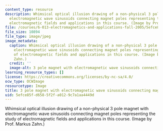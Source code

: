 ```yaml
---
content_type: resource
description: Whimsical optical illusion drawing of a non-physical 3 pole magnet with
  electromagnetic wave sinusoids connecting magnet poles representing the study of
  electromagnetic fields and applications in this course. (Image by Prof. Markus Zahn.)
file: /courses/6-013-electromagnetics-and-applications-fall-2005/5efce85fd6585f2fa0129c7a1aa4449d_6-013f05-th.jpg
file_size: 10894
file_type: image/jpeg
image_metadata:
  caption: Whimsical optical illusion drawing of a non-physical 3 pole magnet with
    electromagnetic wave sinusoids connecting magnet poles representing the study
    of electromagnetic fields and applications in this course. (Image by Prof. Markus
    Zahn.)
  credit: ''
  image-alt: 3 pole magnet with electromagnetic wave sinusoids connecting magnet poles.
learning_resource_types: []
license: https://creativecommons.org/licenses/by-nc-sa/4.0/
ocw_type: OCWImage
resourcetype: Image
title: 3 pole magnet with electromagnetic wave sinusoids connecting magnet poles
uid: 5efce85f-d658-5f2f-a012-9c7a1aa4449d
---
```

Whimsical optical illusion drawing of a non-physical 3 pole magnet with electromagnetic wave sinusoids connecting magnet poles representing the study of electromagnetic fields and applications in this course. (Image by Prof. Markus Zahn.)